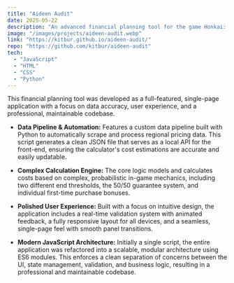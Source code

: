 ```yaml
---
title: "Aideen Audit"
date: 2025-05-22
description: "An advanced financial planning tool for the game Honkai: Star Rail. This calculator estimates the real world, region-based cost of in-game purchases."
image: "/images/projects/aideen-audit.webp"
link: "https://kitbur.github.io/aideen-audit/"
repo: "https://github.com/kitbur/aideen-audit"
tech:
  - "JavaScript"
  - "HTML"
  - "CSS"
  - "Python"
---
```


This financial planning tool was developed as a full-featured, single-page application with a focus on data accuracy, user experience, and a professional, maintainable codebase.

- **Data Pipeline & Automation:** Features a custom data pipeline built with Python to automatically scrape and process regional pricing data. This script generates a clean JSON file that serves as a local API for the front-end, ensuring the calculator's cost estimations are accurate and easily updatable.

- **Complex Calculation Engine:** The core logic models and calculates costs based on complex, probabilistic in-game mechanics, including two different end thresholds, the 50/50 guarantee system, and individual first-time purchase bonuses.

- **Polished User Experience:** Built with a focus on intuitive design, the application includes a real-time validation system with animated feedback, a fully responsive layout for all devices, and a seamless, single-page feel with smooth panel transitions.

- **Modern JavaScript Architecture:** Initially a single script, the entire application was refactored into a scalable, modular architecture using ES6 modules. This enforces a clean separation of concerns between the UI, state management, validation, and business logic, resulting in a professional and maintainable codebase.
